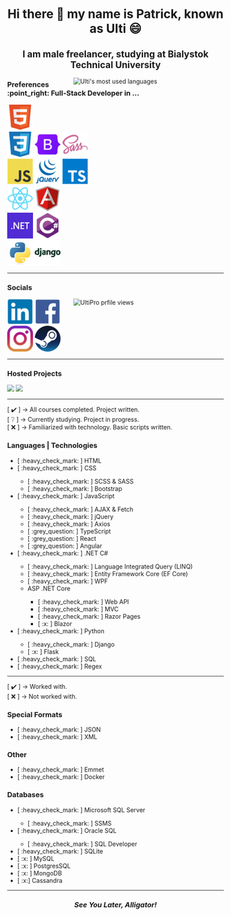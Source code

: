 <h1 align="center">Hi there 👋 my name is Patrick, known as Ulti 😄</h1>

<h2 align="center">I am male freelancer, studying at Bialystok Technical University</h2>

<img src="https://github-readme-stats.vercel.app/api/top-langs/?username=UltiPro&langs_count=10&layout=pie&hide=HTML,PHP,C,C%2B%2b,Java,Makefile,Objective-C,Dockerfile,SHELL,HACK,GLSL,Lua" alt="Ulti's most used languages" align="right" width="350"/>

<h3>Preferences :point_right: Full-Stack Developer in ...</h3>

<a href="https://developer.mozilla.org/en-US/docs/Web/HTML"><img src="./icons/html5.svg" width="60"/></a><br/>
<a href="https://developer.mozilla.org/en-US/docs/Web/CSS"><img src="./icons/css3.svg" width="60"/></a> <a href="https://getbootstrap.com/"><img src="./icons/bootstrap5.svg" width="60"/></a> <a href="https://sass-lang.com/"><img src="./icons/sass.svg" width="60"/></a><br/>
<a href="https://developer.mozilla.org/en-US/docs/Web/JavaScript"><img src="./icons/javascript.svg" width="60"/></a> <a href="https://jquery.com/"><img src="./icons/jquery.svg" width="60"/></a> <a href="https://www.typescriptlang.org/"><img src="./icons/typescript.svg" width="60"/></a><br/>
<a href="https://react.dev/"><img src="./icons/react.svg" width="60"/></a> <a href="https://angular.io/"><img src="./icons/angular.svg" width="60"/></a> <br/>
<a href="https://dotnet.microsoft.com/en-us/"><img src="./icons/dot-net.png" width="60"/></a> <a href="https://learn.microsoft.com/en-us/dotnet/csharp/"><img src="./icons/csharp.svg" width="60"/></a><br/>
<a href="https://www.python.org/"><img src="./icons/python.svg" width="60"/></a> <a href="https://www.djangoproject.com/"><img src="./icons/django.svg" width="60"/></a><br/>

<hr/>
  
### Socials

<img src="https://komarev.com/ghpvc/?username=UltiPro&label=Profile%20views&color=blueviolet&style=for-the-badge" alt="UltiPro prfile views" align="right" width="350" height="60"/>

<a href="https://www.linkedin.com/in/patryk-w%C3%B3jtowicz-534b42270/"><img src="./icons/linkedin.svg" width="60"/></a>
<a href="https://www.facebook.com/patryk.ulti/"><img src="./icons/facebook.svg" width="60"/></a>
<a href="https://www.instagram.com/ulti_pl/"><img src="./icons/instagram.png" width="60"/></a>
<a href="https://steamcommunity.com/id/ulti_pro/"><img src="./icons/steam.png" width="60"/></a>

<hr/>

### Hosted Projects

<a href="https://ultipro.github.io/TicTacToe/"><img src="./icons/projects/tictactoe.ico" width="60"/></a>
<a href="https://ultipro.github.io/GitHub-Users/"><img src="./icons/projects/github-users.ico" width="60"/></a>

<hr/>

[ :heavy_check_mark: ] -> All courses completed. Project written.<br/>
[ :grey_question: ] -> Currently studying. Project in progress.<br/>
[ :x: ] -> Familiarized with technology. Basic scripts written.<br/>

### Languages | Technologies

<ul>
  <li>[ :heavy_check_mark: ] HTML</li>
  <li>[ :heavy_check_mark: ] CSS</li>
    <ul>
      <li>[ :heavy_check_mark: ] SCSS & SASS</li>
      <li>[ :heavy_check_mark: ] Bootstrap</li>
    </ul>
  <li>[ :heavy_check_mark: ] JavaScript</li>
    <ul>
      <li>[ :heavy_check_mark: ] AJAX & Fetch</li>
      <li>[ :heavy_check_mark: ] jQuery</li>
      <li>[ :heavy_check_mark: ] Axios</li>
      <li>[ :grey_question: ] TypeScript</li>
      <li>[ :grey_question: ] React</li>
      <li>[ :grey_question: ] Angular</li>
    </ul>
  <li>[ :heavy_check_mark: ] .NET C#</li>
     <ul>
        <li>[ :heavy_check_mark: ] Language Integrated Query (LINQ)</li>
        <li>[ :heavy_check_mark: ] Entity Framework Core (EF Core)</li>
        <li>[ :heavy_check_mark: ] WPF</li>
        <li>ASP .NET Core</li>
          <ul>
            <li>[ :heavy_check_mark: ] Web API</li>
            <li>[ :heavy_check_mark: ] MVC</li>
            <li>[ :heavy_check_mark: ] Razor Pages</li>
            <li>[ :x: ] Blazor</li>
          </ul>
     </ul>
  <li>[ :heavy_check_mark: ] Python</li>
     <ul>
        <li>[ :heavy_check_mark: ] Django</li>
        <li>[ :x: ] Flask</li>
     </ul>
  <li>[ :heavy_check_mark: ] SQL</li>
  <li>[ :heavy_check_mark: ] Regex</li>
</ul>

<hr/>

[ :heavy_check_mark: ] -> Worked with.<br/>
[ :x: ] -> Not worked with.<br/>

### Special Formats

<ul>  
  <li>[ :heavy_check_mark: ] JSON</li>
  <li>[ :heavy_check_mark: ] XML</li>
</ul>

### Other

<ul>
  <li>[ :heavy_check_mark: ] Emmet</li>
  <li>[ :heavy_check_mark: ] Docker</li>
</ul>

### Databases

<ul>
  <li>[ :heavy_check_mark: ] Microsoft SQL Server</li>
    <ul>
      <li>[ :heavy_check_mark: ] SSMS</li>
    </ul>
  <li>[ :heavy_check_mark: ] Oracle SQL</li>
    <ul>
      <li>[ :heavy_check_mark: ] SQL Developer</li>
    </ul>
  <li>[ :heavy_check_mark: ] SQLite</li>
  <li>[ :x: ] MySQL</li>
  <li>[ :x: ] PostgresSQL</li>
  <li>[ :x: ] MongoDB</li>
  <li>[ :x:]  Cassandra</li>
</ul>

<hr/>

<h3 align="center"><i>See You Later, Alligator!</i></h3>
